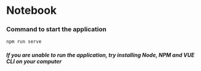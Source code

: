 # Notebook






### Command to start the application

``` 
npm run serve
```

##### If you are unable to run the application, try installing Node, NPM and VUE CLI on your computer


